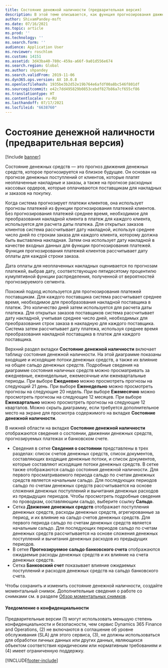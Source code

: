 ```yaml
---
title: Состояние денежной наличности (предварительная версия)
description: В этой теме описывается, как функция прогнозирования движения денежных средств прогнозирует состояние наличных средств в организации в указанное время. Здесь также описываются параметры, доступные для отображения прогнозов для разных периодов.
author: ShivamPandey-msft
ms.date: 07/16/2021
ms.topic: article
ms.prod: ''
ms.technology: ''
ms.search.form: ''
audience: Application User
ms.reviewer: roschlom
ms.custom: 14151
ms.assetid: 3d43ba40-780c-459a-a66f-9a01d556e674
ms.search.region: Global
ms.author: shpandey
ms.search.validFrom: 2019-11-06
ms.dyn365.ops.version: AX 10.0.8
ms.openlocfilehash: 1935be3b2d52e19b764e6afdf00a8bc546f801df
ms.sourcegitcommit: e42c7dd495829b0853cebdf827b86a7cf655cf86
ms.translationtype: HT
ms.contentlocale: ru-RU
ms.lasthandoff: 07/17/2021
ms.locfileid: "6638760"
---
```

# <a name="cash-position-preview"></a>Состояние денежной наличности (предварительная версия)

[!include [banner](../includes/banner.md)]

Состояние денежных средств — это прогноз движения денежных средств, которое прогнозируется на близкое будущее. Он основан на прогнозе денежных поступлений от клиентов, которые платят неоплаченные накладные и заказы, а также на прогнозе расходных кассовых ордеров, которые оплачиваются поставщикам для накладных и заказов на покупку.

Когда система прогнозирует платежи клиентов, она использует прогнозы платежей из функции прогнозирования платежей клиентов. Без прогнозирования платежей среднее время, необходимое для преобразования накладной клиента в платеж для каждого клиента, используется для расчета даты платежа. Для открытых заказов клиентов система рассчитывает дату накладной, используя среднее число дней по строкам заказа для каждого клиента, которому должна быть выставлена накладная. Затем она использует дату накладной в качестве входных данных для функции прогнозирования платежей. Функция прогнозирования платежей клиентов рассчитывает дату оплаты для каждой строки заказа. 

Дата оплаты для неоплаченных накладных оценивается по прогнозам платежей, выбрав дату, соответствующую пятидесятому процентилю кумулятивной функции распределения, полученной от вероятностей прогнозируемого сегмента.

Похожий подход используется для прогнозирования платежей поставщикам. Для каждого поставщика система рассчитывает среднее время, необходимое для преобразования накладной поставщика в платеж. Это количество дней затем используется для расчета даты платежа. Для открытых заказов поставщиков система рассчитывает дату накладной, учитывая среднее число дней, необходимых для преобразования строк заказа в накладную для каждого поставщика. Система затем рассчитывает дату платежа, используя среднее время преобразования накладной поставщика в платеж для каждого поставщика.

Верхний раздел вкладки **Состояние денежной наличности** включает таблицу состояния денежной наличности. На этой диаграмме показаны входящие и исходящие потоки денежных средств, а также их влияние на общее сальдо денежных средств. Подробные сведения на диаграмме состояния наличных средств можно просматривать за ежедневные, еженедельные, ежемесячные или ежеквартальные периоды. При выборе **Ежедневно** можно просмотреть прогнозы на следующий 21 день. При выборе **Еженедельно** можно просмотреть прогнозы на следующие 20 недель. При выборе **Ежемесячно** можно просмотреть прогнозы на следующие 12 месяцев. При выборе **Ежеквартально** можно просмотреть прогнозы на следующие 12 кварталов. Можно скрыть диаграмму, если требуется дополнительное место на экране для просмотра содержимого на вкладке **Состояние денежной наличности**.

В нижней области на вкладке **Состояние денежной наличности** отображаются сведения о состоянии, движении денежных средств, прогнозируемых платежах и банковском счете.

- Сведения в сетке **Сведения о состоянии** представлены в трех разделах: список счетов денежных средств, список документов, составляющих входящие денежные потоки, и список документов, которые составляют исходящие потоки денежных средств. В сетке также отображаются сальдо состояния денежной наличности. Для первого просматриваемого периода сальдо по счетам денежных средств является начальным сальдо. Для последующих периодов сальдо по счетам денежных средств рассчитывается на основе сложения денежных поступлений и вычитания денежных расходов из предыдущих периодов. Чтобы просмотреть подробные сведения по проводкам, составляющим сальдо, выберите ссылку **Сальдо**.
- Сетка **Движение денежных средств** отображает поступления денежных средств, расходы денежных средств, агрегированные за период, и их влияние на сальдо счетов денежных средств. Для первого периода сальдо по счетам денежных средств является начальным сальдо. Для последующих периодов сальдо по счетам денежных средств рассчитывается на основе сложения денежных поступлений и вычитания денежных расходов из предыдущих периодов.
- В сетке **Прогнозируемое сальдо банковского счета** отображаются ожидаемые расходы денежных средств и их влияние на счета денежных средств.
- Сетка **Банковский счет** показывает влияние ожидаемых поступлений и расходов денежных средств на сальдо банковского счета.

Чтобы сохранить и изменить состояние денежной наличности, создайте моментальный снимок. Дополнительные сведения о работе со снимками см. в разделе [Обзор моментальных снимков](payment-snapshots.md).

#### <a name="privacy-notice"></a>Уведомление о конфиденциальности
Предварительные версии (1) могут использовать меньшую степень конфиденциальности и безопасности, чем сервис Dynamics 365 Finance and Operations, (2) не включаются в соглашение об уровне обслуживания (SLA) для этого сервиса, (3), не должны использоваться для обработки личных данных или других данных, являющихся объектом соответствия юридическим или нормативным требованиям и (4) имеет ограниченную поддержку.

[!INCLUDE[footer-include](../../includes/footer-banner.md)]
